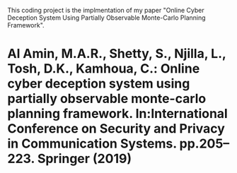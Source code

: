 This coding project is the implmentation of my paper "Online Cyber Deception System Using Partially Observable Monte-Carlo Planning Framework". 

# Al Amin, M.A.R., Shetty, S., Njilla, L., Tosh, D.K., Kamhoua, C.: Online cyber deception system using partially observable monte-carlo planning framework. In:International Conference on Security and Privacy in Communication Systems. pp.205–223. Springer (2019)
